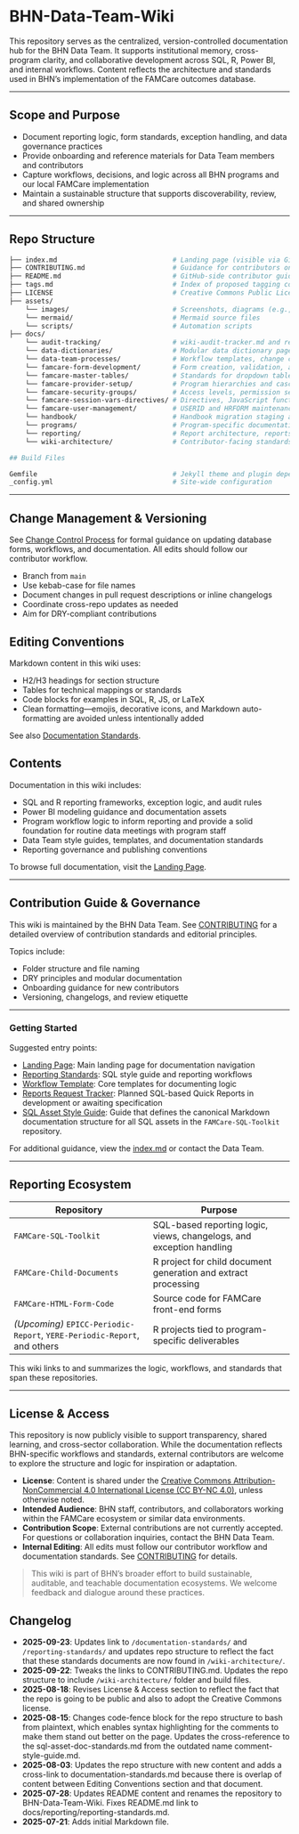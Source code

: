 # BHN-Data-Team-Wiki

This repository serves as the centralized, version-controlled documentation hub for the BHN  Data Team. It supports institutional memory, cross-program clarity, and collaborative  development across SQL, R, Power BI, and internal workflows. Content reflects the architecture  and standards used in BHN’s implementation of the FAMCare outcomes database.

---

## Scope and Purpose

- Document reporting logic, form standards, exception handling, and data governance practices
- Provide onboarding and reference materials for Data Team members and contributors
- Capture workflows, decisions, and logic across all BHN programs and our local FAMCare implementation
- Maintain a sustainable structure that supports discoverability, review, and shared ownership

---

## Repo Structure

```bash
├── index.md                             # Landing page (visible via GitHub Pages)
├── CONTRIBUTING.md                      # Guidance for contributors on versioning and documentation philosphy
├── README.md                            # GitHub-side contributor guide and repo overview
├── tags.md                              # Index of proposed tagging conventions
├── LICENSE                              # Creative Commons Public License for the site
├── assets/
    └── images/                          # Screenshots, diagrams (e.g., workflow visuals)
    └── mermaid/                         # Mermaid source files
    └── scripts/                         # Automation scripts
├── docs/
    └── audit-tracking/                  # wiki-audit-tracker.md and related tools
    └── data-dictionaries/               # Modular data dictionary pages for forms and other assets
    └── data-team-processes/             # Workflow templates, change control process
    └── famcare-form-development/        # Form creation, validation, and promotion workflows
    └── famcare-master-tables/           # Standards for dropdown tables, auditing, and view updates
    └── famcare-provider-setup/          # Program hierarchies and cascading dropdown logic
    └── famcare-security-groups/         # Access levels, permission setup, and role definitions
    └── famcare-session-vars-directives/ # Directives, JavaScript functions, and session variable usage
    └── famcare-user-management/         # USERID and HRFORM maintenance guidance
    └── handbook/                        # Handbook migration staging and canonical reference materials
    └── programs/                        # Program-specific documentation (e.g. EPICC, YERE)
    └── reporting/                       # Report architecture, reports request tracker
    └── wiki-architecture/               # Contributor-facing standards for navigation, metadata, and documentation architecture

## Build Files

Gemfile                                  # Jekyll theme and plugin dependencies
_config.yml                              # Site-wide configuration
```

---

## Change Management & Versioning

See [Change Control Process](docs/data-team-processes/change-control-process.md) for formal guidance on updating database forms, workflows, and documentation. All edits should follow our contributor workflow.

- Branch from `main`
- Use kebab-case for file names
- Document changes in pull request descriptions or inline changelogs
- Coordinate cross-repo updates as needed
- Aim for DRY-compliant contributions

## Editing Conventions

Markdown content in this wiki uses:

- H2/H3 headings for section structure
- Tables for technical mappings or standards
- Code blocks for examples in SQL, R, JS, or LaTeX
- Clean formatting—emojis, decorative icons, and Markdown auto-formatting are avoided unless intentionally added

See also [Documentation Standards](./docs/wiki-architecture/documentation-standards.md).

## Contents

Documentation in this wiki includes:

- SQL and R reporting frameworks, exception logic, and audit rules
- Power BI modeling guidance and documentation assets
- Program workflow logic to inform reporting and provide a solid foundation for routine data meetings with program staff
- Data Team style guides, templates, and documentation standards
- Reporting governance and publishing conventions

To browse full documentation, visit the [Landing Page](index.md).

---

## Contribution Guide & Governance

This wiki is maintained by the BHN Data Team. See [CONTRIBUTING](CONTRIBUTING.md) for a detailed overview of contribution standards and editorial principles.

Topics include:

- Folder structure and file naming
- DRY principles and modular documentation
- Onboarding guidance for new contributors
- Versioning, changelogs, and review etiquette

---

### Getting Started

Suggested entry points:

- [Landing Page](index.md): Main landing page for documentation navigation
- [Reporting Standards](docs/wiki-architecture/reporting-standards.md): SQL style guide and reporting workflows
- [Workflow Template](docs/data-team-processes/program-workflow-template.md): Core templates for documenting logic
- [Reports Request Tracker](docs/reporting/reports-request-tracker.md): Planned SQL-based Quick Reports in development or awaiting specification  
- [SQL Asset Style Guide](https://github.com/BHN/FAMCare-SQL-Toolkit/blob/main/sql-asset-doc-standards.md): Guide that defines the canonical Markdown documentation structure for all SQL assets in the `FAMCare-SQL-Toolkit` repository.

For additional guidance, view the [index.md](index.md) or contact the Data Team.

---

## Reporting Ecosystem

| Repository | Purpose |
|------------|---------|
| `FAMCare-SQL-Toolkit` | SQL-based reporting logic, views, changelogs, and exception handling |
| `FAMCare-Child-Documents` | R project for child document generation and extract processing |
| `FAMCare-HTML-Form-Code` | Source code for FAMCare front-end forms |
| *(Upcoming)* `EPICC-Periodic-Report`, `YERE-Periodic-Report`, and others | R projects tied to program-specific deliverables |

This wiki links to and summarizes the logic, workflows, and standards that span these repositories.

---

## License & Access

This repository is now publicly visible to support transparency, shared learning, and cross-sector collaboration. While the documentation reflects BHN-specific workflows and standards, external contributors are welcome to explore the structure and logic for inspiration or adaptation.

- **License**: Content is shared under the [Creative Commons Attribution-NonCommercial 4.0 International License (CC BY-NC 4.0)](https://creativecommons.org/licenses/by-nc/4.0/), unless otherwise noted.
- **Intended Audience**: BHN staff, contributors, and collaborators working within the FAMCare ecosystem or similar data environments.
- **Contribution Scope**: External contributions are not currently accepted. For questions or collaboration inquiries, contact the BHN Data Team.
- **Internal Editing**: All edits must follow our contributor workflow and documentation standards. See [CONTRIBUTING](CONTRIBUTING.md) for details.

> This wiki is part of BHN’s broader effort to build sustainable, auditable, and teachable documentation ecosystems. We welcome feedback and dialogue around these practices.

## Changelog

- **2025-09-23**: Updates link to `/documentation-standards/` and `/reporting-standards/` and updates repo structure to reflect the fact that these standards documents are now found in `/wiki-architecture/`.
- **2025-09-22**: Tweaks the links to CONTRIBUTING.md. Updates the repo structure to include `/wiki-architecture/` folder and build files.
- **2025-08-18**: Revises License & Access section to reflect the fact that the repo is going to be public and also to adopt the Creative Commons license.
- **2025-08-15**: Changes code-fence block for the repo structure to bash from plaintext, which enables syntax highlighting for the comments to make them stand out better on the page. Updates the cross-reference to the sql-asset-doc-standards.md from the outdated name comment-style-guide.md.
- **2025-08-03**: Updates the repo structure with new content and adds a cross-link to documentation-standards.md because there is overlap of content between Editing Conventions section and that document.
- **2025-07-28**: Updates README content and renames the repository to BHN-Data-Team-Wiki. Fixes README.md link to docs/reporting/reporting-standards.md.
- **2025-07-21**: Adds initial Markdown file.
